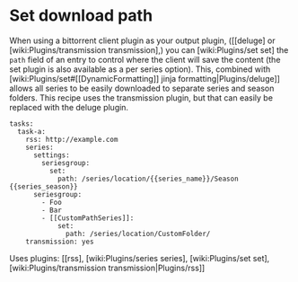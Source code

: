 # Set download path

When using a bittorrent client plugin as your output plugin, ([[deluge] or [wiki:Plugins/transmission transmission],) you can [wiki:Plugins/set set] the `path` field of an entry to control where the client will save the content (the set plugin is also available as a per series option). This, combined with [wiki:Plugins/set#[[DynamicFormatting]] jinja formatting|Plugins/deluge]] allows all series to be easily downloaded to separate series and season folders. This recipe uses the transmission plugin, but that can easily be replaced with the deluge plugin.


    tasks:
      task-a:
        rss: http://example.com
        series:
          settings:
            seriesgroup:
              set:
                path: /series/location/{{series_name}}/Season {{series_season}}
          seriesgroup:    
            - Foo
            - Bar
            - [[CustomPathSeries]]:
                set:
                  path: /series/location/CustomFolder/
        transmission: yes


Uses plugins: [[rss], [wiki:Plugins/series series], [wiki:Plugins/set set], [wiki:Plugins/transmission transmission|Plugins/rss]]

